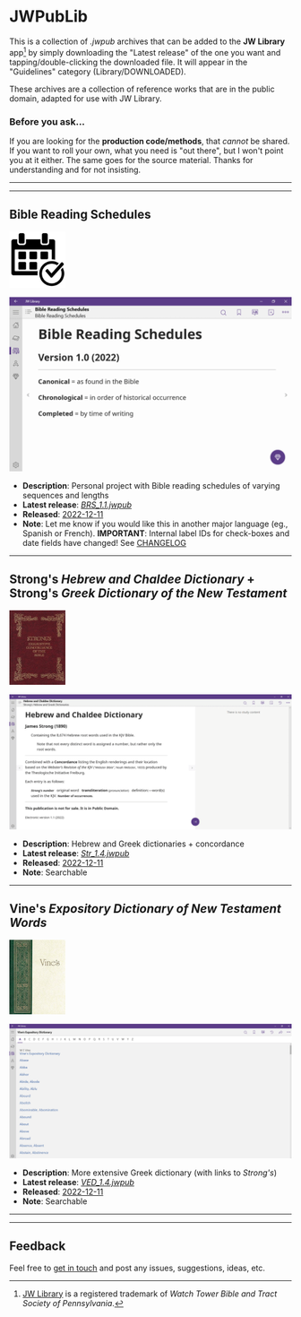# JWPubLib

This is a collection of *.jwpub* archives that can be added to the **JW Library** app[^1] by simply downloading the "Latest release" of the one you want and tapping/double-clicking the downloaded file. It will appear in the "Guidelines" category (Library/DOWNLOADED).

These archives are a collection of reference works that are in the public domain, adapted for use with JW Library.

### Before you ask...

If you are looking for the **production code/methods**, that *cannot* be shared. If you want to roll your own, what you need is "out there", but I won't point you at it either. The same goes for the source material. Thanks for understanding and for not insisting.
____
____
## Bible Reading Schedules
<img src="screenshots/BRS_270x270.jpg" width="100px">

![preview](screenshots/BRS.gif)

* **Description**: Personal project with Bible reading schedules of varying sequences and lengths
* **Latest release**: [*BRS_1.1.jwpub*](https://github.com/erykjj/jwpublib/releases/tag/BRS_1.1)
* **Released**: [2022-12-11](CHANGELOG.md/#brs_11---2022-12-11)
* **Note**: Let me know if you would like this in another major language (eg., Spanish or French). **IMPORTANT**: Internal label IDs for check-boxes and date fields have changed! See [CHANGELOG](CHANGELOG.md/#brs_11---2022-12-11)

____
## Strong's *Hebrew and Chaldee Dictionary* + Strong's *Greek Dictionary of the New Testament*
<img src="screenshots/Strongs.jpg" width="100px">

![preview](screenshots/Str.gif)

* **Description**: Hebrew and Greek dictionaries + concordance
* **Latest release**: [*Str_1.4.jwpub*](https://github.com/erykjj/jwpublib/releases/tag/Str_1.4)
* **Released**: [2022-12-11](CHANGELOG.md/#str_14---2022-12-11)
* **Note**: Searchable 

____
## Vine's *Expository Dictionary of New Testament Words*
<img src="screenshots/Vines.jpg" width="100px">

![preview](screenshots/VED.gif)

* **Description**: More extensive Greek dictionary (with links to *Strong's*)
* **Latest release**: [*VED_1.4.jwpub*](https://github.com/erykjj/jwpublib/releases/tag/VED_1.4)
* **Released**: [2022-12-11](CHANGELOG.md/#ved_14---2022-12-11)
* **Note**: Searchable
____
____
## Feedback

Feel free to [get in touch](https://github.com/erykjj/jwpublib/issues) and post any issues, suggestions, ideas, etc.

[^1]: [JW Library](https://www.jw.org/en/online-help/jw-library/) is a registered trademark of *Watch Tower Bible and Tract Society of Pennsylvania*.
